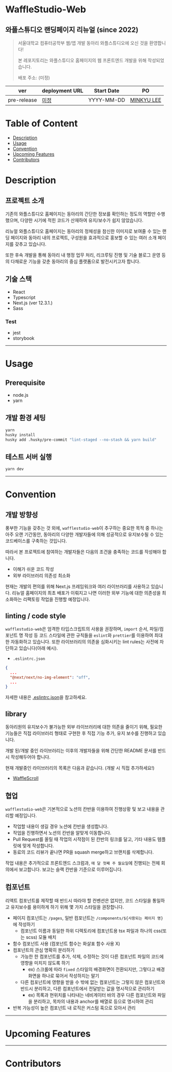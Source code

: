 # WaffleStudio-Web
## 와플스튜디오 랜딩페이지 리뉴얼 (since 2022) 

> 서울대학교 컴퓨터공학부 웹/앱 개발 동아리 와플스튜디오에 오신 것을 환영합니다!
>
> 본 레포지토리는 와플스튜디오 홈페이지의 웹 프론트엔드 개발을 위해 작성되었습니다.
> 
> 배포 주소: (미정)

| ver | deployment URL | Start Date | PO |
|---|---|---|---|
| pre-release | [미정](./README.md) | YYYY-MM-DD | [MINKYU LEE](https://github.com/minkyu97) |



# Table of Content
- [Description](#Description)
- [Usage](#Usage)
- [Convention](#Convention)
- [Upcoming Features](#Upcoming-Features)
- [Contributors](#Contributors)


# Description

## 프로젝트 소개
기존의 와플스튜디오 홈페이지는 동아리의 간단한 정보를 확인하는 정도의 역할만 수행했으며, 
다양한 시기에 적힌 코드가 산재하여 유지/보수가 쉽지 않았습니다.

리뉴얼 와플스튜디오 홈페이지는 동아리의 정체성을 참신한 이미지로 보여줄 수 있는 랜딩 페이지와 
동아리 내의 프로젝트, 구성원을 효과적으로 홍보할 수 있는 여러 소개 페이지를 갖추고 있습니다.

또한 후속 개발을 통해 동아리 내 행정 업무 처리, 리크루팅 진행 및 기술 블로그 운영 등의 다채로운 기능을 갖춘
동아리의 중심 플랫폼으로 발전시키고자 합니다.

## 기술 스택
- React
- Typescript
- Next.js (ver 12.3.1.)
- Sass

### Test
- jest
- storybook
---

# Usage
## Prerequisite

- node.js
- yarn

## 개발 환경 세팅
```bash
yarn
husky install
husky add .husky/pre-commit "lint-staged --no-stash && yarn build"
```

## 테스트 서버 실행

```bash
yarn dev
```
---

# Convention
## 개발 방향성
풍부한 기능을 갖추는 것 외에, `wafflestudio-web`이 추구하는 중요한 목적 중 하나는 
아주 오랜 기간동안, 동아리의 다양한 개발자들에 의해 성공적으로 유지보수될 수 있는 코드베이스를 구축하는 것입니다.

따라서 본 프로젝트에 참여하는 개발자들은 다음의 조건을 충족하는 코드를 작성해야 합니다.
- 이해가 쉬운 코드 작성
- 외부 라이브러리 의존성 최소화

현재는 개발의 편의를 위해 Next.js 프레임워크와 여러 라이브러리를 사용하고 있습니다.
리뉴얼 홈페이지의 최초 배포가 이뤄지고 나면 이러한 외부 기능에 대한 의존성을 최소화하는 리팩토링 작업을 진행할 예정입니다.

## linting / code style
`wafflestudio-web`은 엄격한 타입스크립트의 사용을 권장하며, `import` 순서, 파일/컴포넌트 명 작성 등 코드 스타일에 관한 규칙들을 `eslint`와 `prettier`를 이용하여 
최대한 자동화하고 있습니다. 또한 라이브러리의 의존을 심화시키는 lint rules는 사전에 차단하고 있습니다(아래 예시).
- `.eslintrc.json`
```json
{
  ...
  "@next/next/no-img-element": "off",
  ...
}
```
자세한 내용은 [.eslintrc.json](./.eslintrc.json)을 참고하세요. 

## library
동아리원의 유지보수가 불가능한 외부 라이브러리에 대한 의존을 줄이기 위해, 
필요한 기능들은 직접 라이브러리 형태로 구현한 후 직접 기능 추가, 유지 보수를 진행하고 있습니다.

개발 된/개발 중인 라이브러리는 이후의 개발자들을 위해 간단한 README 문서를 반드시 작성해두어야 합니다. 

현재 개발중인 라이브러리의 목록은 다음과 같습니다. (개발 시 직접 추가하세요!) 
- [WaffleScroll](./library/waffleScroll/README.md)

## 협업
`wafflestudio-web`은 기본적으로 노션의 칸반을 이용하여 진행상황 및 보고 내용을 관리할 예정입니다.
- 작업할 내용이 생길 경우 노션에 칸반을 생성합니다.
- 작업을 진행하면서 노션의 칸반을 알맞게 이동합니다.
- Pull Request를 올릴 때 작업의 시작점이 된 칸반의 링크를 달고, 기타 내용도 템플릿에 맞게 작성합니다.
- 동료의 코드 리뷰가 끝나면 PR을 squash merge하고 브랜치를 삭제합니다.

작업 내용은 추가적으로 프론트엔드 스크럼과, `매 달 첫째 주 월요일`에 진행되는 전체 회의에서 보고합니다. 보고는 슬랙 칸반을 기준으로 이루어집니다.

## 컴포넌트
리액트 컴포넌트를 제작할 때 반드시 따라야 할 컨벤션은 없지만, 코드 스타일을 통일하고 유지보수를 용이하게 하기 위해 몇 가지 스타일을 권장합니다.

- 페이지 컴포넌트는 `/pages`, 일반 컴포넌트는 `/components/${사용되는 페이지 명}`에 작성하기
  - 컴포넌트 이름과 동일한 하위 디렉토리에 컴포넌트용 tsx 파일과 하나의 css(또는 scss) 모듈 배치
- 함수 컴포넌트 사용 (컴포넌트 함수는 화살표 함수 사용 X)
- 컴포넌트의 관심 명확히 분리하기
  - 가능한 한 컴포넌트를 추가, 삭제, 수정하는 것이 다른 컴포넌트 파일의 코드에 영향을 미치지 않도록 하기
    - ex) 스크롤에 따라 `fixed` 스타일의 배경화면이 전환되지만, 그렇다고 배경화면을 하나로 묶어서 작성하지는 말기
  - 다른 컴포넌트에 영향을 받을 수 밖에 없는 컴포넌트는 그렇지 않은 컴포넌트와 반드시 분리하고, 다른 컴포넌트에서 전달받는 값을 명시적으로 관리하기
    - ex) 목록과 현위치를 나타내는 네비게이터 바의 경우 다른 컴포넌트와 파일을 분리하고, 목차의 내용과 anchor를 배열로 등으로 명시하여 관리
- 반복 가능성이 높은 컴포넌트 내 로직은 커스텀 훅으로 모아서 관리

---
# Upcoming Features

---
# Contributors
